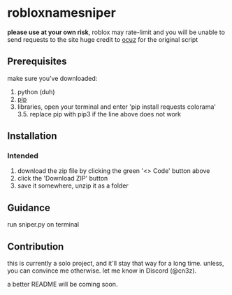 # robloxnamesniper
**please use at your own risk**, roblox may rate-limit and you will be unable to send requests to the site
huge credit to [ocuz](https://github.com/ocuz/Roblox-Name-Sniper) for the original script

## Prerequisites
make sure you've downloaded:
1. python (duh)
2. [pip](https://pip.pypa.io/en/stable/installation/#)
3. libraries, open your terminal and enter 'pip install requests colorama'
3.5. replace pip with pip3 if the line above does not work

## Installation
### Intended
1. download the zip file by clicking the green '<> Code' button above
2. click the 'Download ZIP' button
3. save it somewhere, unzip it as a folder
   
## Guidance
run sniper.py on terminal

## Contribution
this is currently a solo project, and it'll stay that way for a long time. unless, you can convince me otherwise. let me know in Discord (@cn3z).

a better README will be coming soon.
